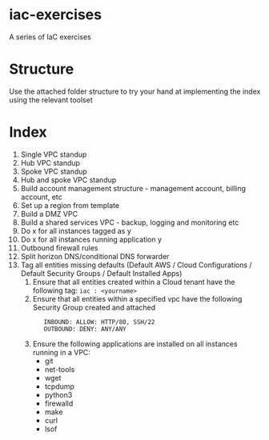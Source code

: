 # iac-exercises
A series of IaC exercises

# Structure
Use the attached folder structure to try your hand at implementing the index using the relevant toolset

# Index
1. Single VPC standup
1. Hub VPC standup
1. Spoke VPC standup
1. Hub and spoke VPC standup
1. Build account management structure - management account, billing account, etc
1. Set up a region from template
1. Build a DMZ VPC
1. Build a shared services VPC - backup, logging and monitoring etc
1. Do x for all instances tagged as y
1. Do x for all instances running application y
1. Outbound firewall rules
1. Split horizon DNS/conditional DNS forwarder
1. Tag all entities missing defaults (Default AWS / Cloud Configurations / Default Security Groups / Default Installed Apps)
    1. Ensure that all entities created within a Cloud tenant have the following tag: `iac : <yourname>`
    2. Ensure that all entities within a specified vpc have the following Security Group created and attached
        ``` NAME: iac-sec-pol
           INBOUND: ALLOW: HTTP/80, SSH/22
           OUTBOUND: DENY: ANY/ANY
        ```
    3. Ensure the following applications are installed on all instances running in a VPC:
        - git
        - net-tools
        - wget
        - tcpdump
        - python3
        - firewalld
        - make
        - curl
        - lsof
